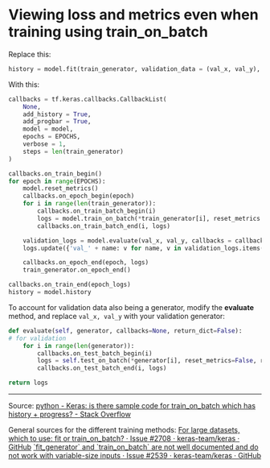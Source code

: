 # Viewing loss and metrics even when training using train_on_batch
Replace this:
```python
history = model.fit(train_generator, validation_data = (val_x, val_y), epochs = EPOCHS)
```

With this:
```python
callbacks = tf.keras.callbacks.CallbackList(
    None, 
    add_history = True,
    add_progbar = True,
    model = model,
    epochs = EPOCHS,
    verbose = 1,
    steps = len(train_generator)
)

callbacks.on_train_begin()
for epoch in range(EPOCHS):
    model.reset_metrics()
    callbacks.on_epoch_begin(epoch)
    for i in range(len(train_generator)):
        callbacks.on_train_batch_begin(i)
        logs = model.train_on_batch(*train_generator[i], reset_metrics = False, return_dict = True)              
        callbacks.on_train_batch_end(i, logs)

    validation_logs = model.evaluate(val_x, val_y, callbacks = callbacks, return_dict = True)
    logs.update({'val_' + name: v for name, v in validation_logs.items()})

    callbacks.on_epoch_end(epoch, logs)
    train_generator.on_epoch_end()

callbacks.on_train_end(epoch_logs)
history = model.history
```

To account for validation data also being a generator, modify the **evaluate** method, and replace `val_x, val_y` with your validation generator:

```python
def evaluate(self, generator, callbacks=None, return_dict=False):
# for validation
	for i in range(len(generator)):
		callbacks.on_test_batch_begin(i)
		logs = self.test_on_batch(*generator[i], reset_metrics=False, return_dict=return_dict)
		callbacks.on_test_batch_end(i, logs)

return logs
```

---
Source:
[python - Keras: is there sample code for train\_on\_batch which has history + progress? - Stack Overflow](https://stackoverflow.com/questions/65253314/keras-is-there-sample-code-for-train-on-batch-which-has-history-progress)

General sources for the different training methods:
[For large datasets, which to use: fit or train\_on\_batch? · Issue #2708 · keras-team/keras · GitHub](https://github.com/keras-team/keras/issues/2708)
[\`fit\_generator\` and \`train\_on\_batch\` are not well documented and do not work with variable-size inputs · Issue #2539 · keras-team/keras · GitHub](https://github.com/keras-team/keras/issues/2539)